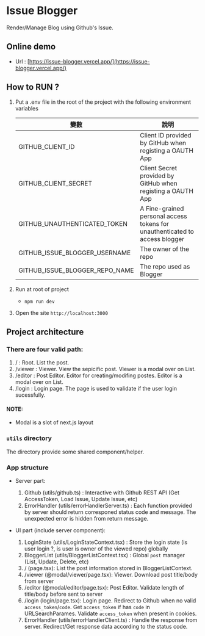 # Issue Blogger
Render/Manage Blog using Github's Issue.

## Online demo
* Url : [https://issue-blogger.vercel.app/](https://issue-blogger.vercel.app/)

## How to RUN ?

1. Put a .env file in the root of the project with the following environment variables

    |               變數                 |               說明                                                            |
    | --------------------------------- | ------------------------------------------------------------------------------|
    | GITHUB_CLIENT_ID                  | Client ID provided by GitHub when registing a OAUTH App                       |
    | GITHUB_CLIENT_SECRET              | Client Secret provided by GitHub when registing a OAUTH App                   |
    | GITHUB_UNAUTHENTICATED_TOKEN      | A Fine-grained personal access tokens for unauthenticated to access blogger   |
    | GITHUB_ISSUE_BLOGGER_USERNAME     | The owner of the repo                                                         |
    | GITHUB_ISSUE_BLOGGER_REPO_NAME    | The repo used as Blogger                                                      |


2. Run at root of project

    *  `npm run dev`

3. Open the site `http://localhost:3000`

## Project architecture

### There are four valid path:
1. /       : Root. List the post.
2. /viewer : Viewer. View the sepicific post. Viewer is a modal over on List.
3. /editor : Post Editor. Editor for creating/modifing postes. Editor is a modal over on List.
4. /login  : Login page. The page is used to validate if the user login sucessfully.

#### NOTE: 
* Modal is a slot of next.js layout

### `utils` directory

The directory provide some shared component/helper.

### App structure

* Server part:
    1. Github (utils/github.ts) : Interactive with Github REST API (Get AccessToken, Load Issue, Update Issue, etc)
    2. ErrorHandler (utils/errorHandlerServer.ts) : Each function provided by server should return corresponed status code and message. The unexpected error is hidden from return message.

* UI part (include server component):
    1. LoginState (utils/LoginStateContext.tsx) : Store the login state (is user login ?, is user is owner of the viewed repo) globally
    2. BloggerList (utils/BloggerListContext.tsx) : Global `post` manager (List, Update, Delete, etc)
    3. /       (page.tsx): List the post information stored in BloggerListContext.
    4. /viewer (@modal/viewer/page.tsx): Viewer. Download post title/body from server 
    5. /editor (@modal/editor/page.tsx): Post Editor. Validate length of title/body before sent to server
    6. /login  (login/page.tsx): Login page. Redirect to Github when no valid `access_token`/`code`. Get `access_token` if has `code` in URLSearchParames. Validate `access_token` when present in cookies.
    7. ErrorHandler (utils/errorHandlerClient.ts) : Handle the response from server. Redirect/Get response data according to the status code.


